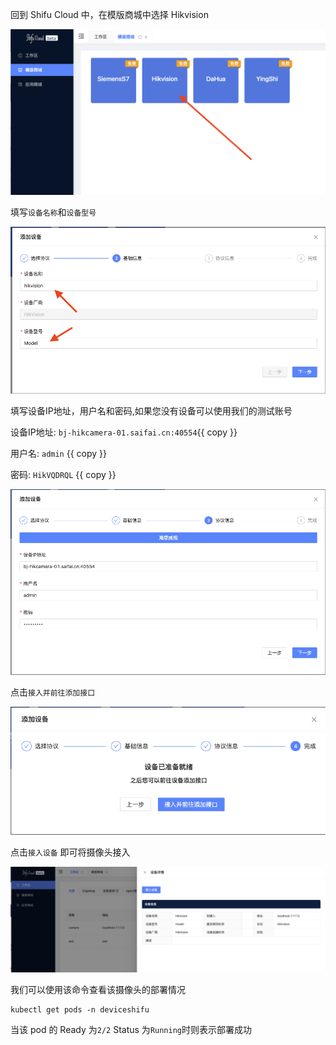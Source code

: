 回到 Shifu Cloud 中，在模版商城中选择 Hikvision

![choose hikvision](images/choosehikvision.png)

填写`设备名称`和`设备型号`

![input device basic info](images/inputDeviceBasicInfo.png)

填写设备IP地址，用户名和密码,如果您没有设备可以使用我们的测试账号

设备IP地址: `bj-hikcamera-01.saifai.cn:40554`{{ copy }}

用户名: `admin` {{ copy }}

密码: `HikVQDRQL` {{ copy }}

![input password](images/inputPassword.png)

点击`接入并前往添加接口`

![ready](images/ready.png)

点击`接入设备` 即可将摄像头接入

![interface Device](images/interfaceDevice.png)

我们可以使用该命令查看该摄像头的部署情况

```
kubectl get pods -n deviceshifu
```

当该 pod 的 Ready 为`2/2` Status 为`Running`时则表示部署成功
